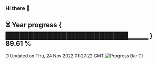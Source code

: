 ### Hi there 👋
⏳ Year progress { ██████████████████████████▁▁▁▁ } 89.61 %
---
⏰ Updated on Thu, 24 Nov 2022 01:27:22 GMT
![Progress Bar CI](https://github.com/liununu/liununu/workflows/Progress%20Bar%20CI/badge.svg)
